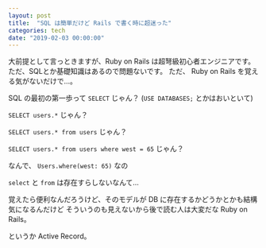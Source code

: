 ```yaml
---
layout: post
title:  "SQL は簡単だけど Rails で書く時に超迷った"
categories: tech
date: "2019-02-03 00:00:00"
---
```


大前提として言っときますが、Ruby on Rails は超弩級初心者エンジニアです。
ただ、SQLとか基礎知識はあるので問題ないです。
ただ、 Ruby on Rails を覚える気がないだけで...。

SQL の最初の第一歩って `SELECT` じゃん？ (`USE DATABASES;` とかはおいといて)

`SELECT users.*` じゃん？

`SELECT users.* from users` じゃん？

`SELECT users.* from users where west = 65` じゃん？

なんで、 `Users.where(west: 65)` なの

`select` と `from` は存在すらしないなんて...

覚えたら便利なんだろうけど、そのモデルが DB に存在するかどうかとかも結構気になるんだけど
そういうのも見えないから後で読む人は大変だな Ruby  on Rails。

というか Active Record。
